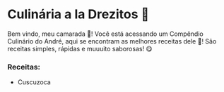 # Culinária a la Drezitos :turtle:

Bem vindo, meu camarada :wave:! Você está acessando um Compêndio Culinário do André, aqui se encontram as melhores receitas dele :book:! São receitas simples, rápidas e muuuito saborosas! :yum:

### Receitas:
* Cuscuzoca
